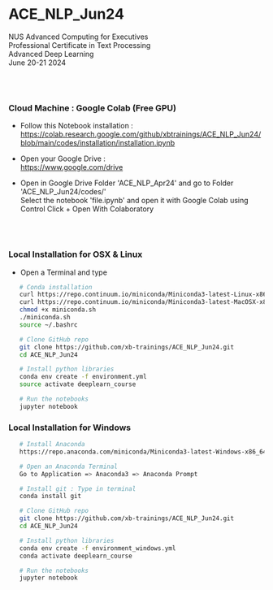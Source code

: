 # ACE_NLP_Jun24
NUS Advanced Computing for Executives<br>
Professional Certificate in Text Processing<br>
Advanced Deep Learning<br>
June 20-21 2024


<br><br>


### Cloud Machine : Google Colab (Free GPU)

* Follow this Notebook installation :<br>
https://colab.research.google.com/github/xbtrainings/ACE_NLP_Jun24/blob/main/codes/installation/installation.ipynb

* Open your Google Drive :<br>
https://www.google.com/drive

* Open in Google Drive Folder 'ACE_NLP_Apr24' and go to Folder 'ACE_NLP_Jun24/codes/'<br>
Select the notebook 'file.ipynb' and open it with Google Colab using Control Click + Open With Colaboratory



<br><br>

### Local Installation for OSX & Linux

* Open a Terminal and type


```sh
   # Conda installation
   curl https://repo.continuum.io/miniconda/Miniconda3-latest-Linux-x86_64.sh -o miniconda.sh -J -L -k # Linux
   curl https://repo.continuum.io/miniconda/Miniconda3-latest-MacOSX-x86_64.sh -o miniconda.sh -J -L -k # OSX
   chmod +x miniconda.sh
   ./miniconda.sh
   source ~/.bashrc

   # Clone GitHub repo
   git clone https://github.com/xb-trainings/ACE_NLP_Jun24.git
   cd ACE_NLP_Jun24

   # Install python libraries
   conda env create -f environment.yml
   source activate deeplearn_course

   # Run the notebooks
   jupyter notebook
   ```




### Local Installation for Windows 

```sh
   # Install Anaconda 
   https://repo.anaconda.com/miniconda/Miniconda3-latest-Windows-x86_64.exe

   # Open an Anaconda Terminal 
   Go to Application => Anaconda3 => Anaconda Prompt 

   # Install git : Type in terminal
   conda install git 

   # Clone GitHub repo
   git clone https://github.com/xb-trainings/ACE_NLP_Jun24.git
   cd ACE_NLP_Jun24

   # Install python libraries
   conda env create -f environment_windows.yml
   conda activate deeplearn_course

   # Run the notebooks
   jupyter notebook
   ```







<br><br><br><br><br><br>